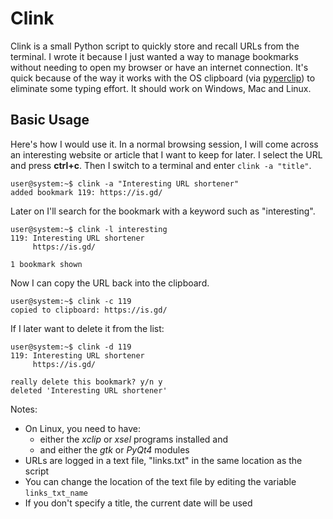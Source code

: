Clink
=====

Clink is a small Python script to quickly store and recall URLs from the terminal. I wrote it because I just wanted a way to manage bookmarks without needing to open my browser or have an internet connection. It's quick because of the way it works with the OS clipboard (via [pyperclip](http://github.com/asweigart/pyperclip)) to eliminate some typing effort. It should work on Windows, Mac and Linux.

Basic Usage
-----------
Here's how I would use it. In a normal browsing session, I will come across an interesting website or article that I want to keep for later. I select the URL and press **ctrl+c**. Then I switch to a terminal and enter `clink -a "title"`. 

    user@system:~$ clink -a "Interesting URL shortener"  
    added bookmark 119: https://is.gd/



Later on I'll search for the bookmark with a keyword such as "interesting".

    user@system:~$ clink -l interesting  
    119: Interesting URL shortener  
         https://is.gd/  

    1 bookmark shown


Now I can copy the URL back into the clipboard. 

    user@system:~$ clink -c 119  
    copied to clipboard: https://is.gd/  


If I later want to delete it from the list:

    user@system:~$ clink -d 119
    119: Interesting URL shortener
         https://is.gd/

    really delete this bookmark? y/n y
    deleted 'Interesting URL shortener'

Notes:

* On Linux, you need to have:
    * either the _xclip_ or _xsel_ programs installed and
    * and either the _gtk_ or _PyQt4_ modules
* URLs are logged in a text file, "links.txt" in the same location as the script
* You can change the location of the text file by editing the variable `links_txt_name`
* If you don't specify a title, the current date will be used

